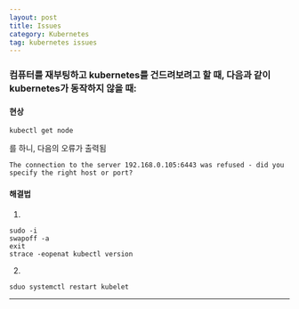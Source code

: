 ```yaml
---
layout: post
title: Issues
category: Kubernetes
tag: kubernetes issues
---
```


### 컴퓨터를 재부팅하고 kubernetes를 건드려보려고 할 때, 다음과 같이 kubernetes가 동작하지 않을 때:

#### 현상
```
kubectl get node
```
를 하니, 다음의 오류가 출력됨
```
The connection to the server 192.168.0.105:6443 was refused - did you specify the right host or port?
```

#### 해결법

1)
```
sudo -i
swapoff -a
exit
strace -eopenat kubectl version
```

2)
```
sduo systemctl restart kubelet
```

-------------------------------------------

